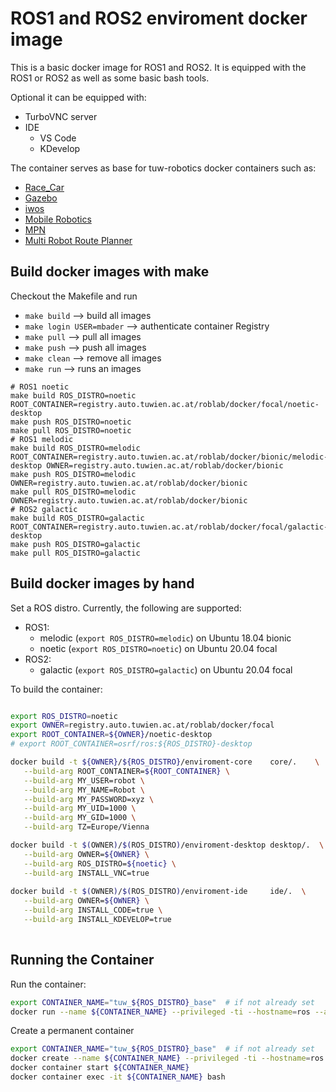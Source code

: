 # ROS1 and ROS2 enviroment docker image

This is a basic docker image for ROS1 and ROS2.
It is equipped with the ROS1 or ROS2 as well as some basic bash tools.

Optional it can be equipped with:
- TurboVNC server 
- IDE 
  - VS Code 
  - KDevelop

The container serves as base for tuw-robotics docker containers such as:
* [Race_Car](../car)
* [Gazebo](../gazebo)
* [iwos](../iwos)
* [Mobile Robotics](../mobile_robotics)
* [MPN](../mpn)
* [Multi Robot Route Planner](../tuw_multi_robot)

## Build docker images with __make__
Checkout the Makefile and run
- `make build`              --> build all images
- `make login USER=mbader`  --> authenticate container Registry
- `make pull`               --> pull all images
- `make push`               --> push all images
- `make clean`              --> remove all images
- `make run`                --> runs an images

```
# ROS1 noetic
make build ROS_DISTRO=noetic ROOT_CONTAINER=registry.auto.tuwien.ac.at/roblab/docker/focal/noetic-desktop
make push ROS_DISTRO=noetic
make pull ROS_DISTRO=noetic
# ROS1 melodic
make build ROS_DISTRO=melodic ROOT_CONTAINER=registry.auto.tuwien.ac.at/roblab/docker/bionic/melodic-desktop OWNER=registry.auto.tuwien.ac.at/roblab/docker/bionic
make push ROS_DISTRO=melodic OWNER=registry.auto.tuwien.ac.at/roblab/docker/bionic
make pull ROS_DISTRO=melodic OWNER=registry.auto.tuwien.ac.at/roblab/docker/bionic
# ROS2 galactic
make build ROS_DISTRO=galactic ROOT_CONTAINER=registry.auto.tuwien.ac.at/roblab/docker/focal/galactic-desktop
make push ROS_DISTRO=galactic
make pull ROS_DISTRO=galactic
```

## Build docker images by hand
Set a ROS distro. Currently, the following are supported:
- ROS1:
  - melodic (`export ROS_DISTRO=melodic`) on Ubuntu 18.04 bionic
  - noetic (`export ROS_DISTRO=noetic`)   on Ubuntu 20.04 focal
- ROS2:
  - galactic (`export ROS_DISTRO=galactic`) on Ubuntu 20.04 focal

To build the container:
```bash

export ROS_DISTRO=noetic
export OWNER=registry.auto.tuwien.ac.at/roblab/docker/focal
export ROOT_CONTAINER=${OWNER}/noetic-desktop        
# export ROOT_CONTAINER=osrf/ros:${ROS_DISTRO}-desktop

docker build -t ${OWNER}/${ROS_DISTRO}/enviroment-core    core/.    \
   --build-arg ROOT_CONTAINER=${ROOT_CONTAINER} \
   --build-arg MY_USER=robot \
   --build-arg MY_NAME=Robot \
   --build-arg MY_PASSWORD=xyz \
   --build-arg MY_UID=1000 \
   --build-arg MY_GID=1000 \
   --build-arg TZ=Europe/Vienna 

docker build -t $(OWNER)/$(ROS_DISTRO)/enviroment-desktop desktop/.  \
   --build-arg OWNER=${OWNER} \
   --build-arg ROS_DISTRO=${noetic} \
   --build-arg INSTALL_VNC=true
   
docker build -t $(OWNER)/$(ROS_DISTRO)/enviroment-ide     ide/.  \
   --build-arg OWNER=${OWNER} \
   --build-arg INSTALL_CODE=true \
   --build-arg INSTALL_KDEVELOP=true 
   
```

## Running the Container

Run the container:
```bash
export CONTAINER_NAME="tuw_${ROS_DISTRO}_base"  # if not already set
docker run --name ${CONTAINER_NAME} --privileged -ti --hostname=ros --add-host ${CONTAINER_NAME}:127.0.0.1 --network="host" --env="DISPLAY" tuw_docker:${CONTAINER_NAME}
```

Create a permanent container
```bash
export CONTAINER_NAME="tuw_${ROS_DISTRO}_base"  # if not already set
docker create --name ${CONTAINER_NAME} --privileged -ti --hostname=ros --add-host ${CONTAINER_NAME}:127.0.0.1 --network="host" --env="DISPLAY" tuw_docker:${CONTAINER_NAME}
docker container start ${CONTAINER_NAME}
docker container exec -it ${CONTAINER_NAME} bash
```
